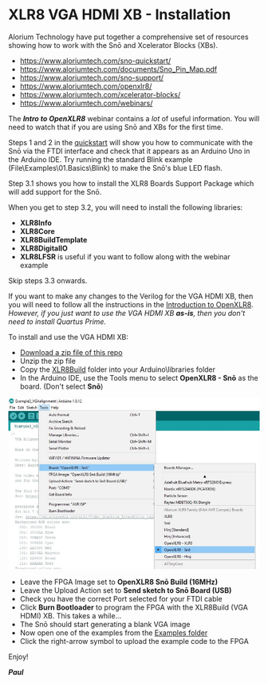 # XLR8 VGA HDMI XB - Installation

Alorium Technology have put together a comprehensive set of resources showing how to work with the Snō and Xcelerator Blocks (XBs).

- https://www.aloriumtech.com/sno-quickstart/
- https://www.aloriumtech.com/documents/Sno_Pin_Map.pdf
- https://www.aloriumtech.com/sno-support/
- https://www.aloriumtech.com/openxlr8/
- https://www.aloriumtech.com/xcelerator-blocks/
- https://www.aloriumtech.com/webinars/

The _**Intro to OpenXLR8**_ webinar contains a _lot_ of useful information. You will need to watch that if you are using Snō and XBs for the first time.

Steps 1 and 2 in the [quickstart](https://www.aloriumtech.com/sno-quickstart/) will show you how to communicate with the Snō via the FTDI interface and
check that it appears as an Arduino Uno in the Arduino IDE. Try running the standard Blink example (File\Examples\01.Basics\Blink) to make the Snō's blue LED flash.

Step 3.1 shows you how to install the XLR8 Boards Support Package which will add support for the Snō.

When you get to step 3.2, you will need to install the following libraries:
- **XLR8Info**
- **XLR8Core**
- **XLR8BuildTemplate**
- **XLR8DigitalIO**
- **XLR8LFSR** is useful if you want to follow along with the webinar example

Skip steps 3.3 onwards.

If you want to make any changes to the Verilog for the VGA HDMI XB, then you will need to follow all the instructions in the [Introduction to OpenXLR8](https://www.aloriumtech.com/openxlr8/).
_However, if you just want to use the VGA HDMI XB **as-is**, then you don't need to install Quartus Prime._

To install and use the VGA HDMI XB:
- [Download a zip file of this repo](https://github.com/PaulZC/XLR8_VGA_HDMI_XB/archive/master.zip)
- Unzip the zip file
- Copy the [XLR8Build](./XLR8Build) folder into your Arduino\libraries folder
- In the Arduino IDE, use the Tools menu to select **OpenXLR8 - Snō** as the board. (Don't select **Snō**)

![board](img/board.jpg)

- Leave the FPGA Image set to **OpenXLR8 Snō Build (16MHz)**
- Leave the Upload Action set to **Send sketch to Snō Board (USB)**
- Check you have the correct Port selected for your FTDI cable
- Click **Burn Bootloader** to program the FPGA with the XLR8Build (VGA HDMI) XB. This takes a while...
- The Snō should start generating a blank VGA image
- Now open one of the examples from the [Examples folder](./XLR8Build/Examples)
- Click the right-arrow symbol to upload the example code to the FPGA


Enjoy!

_**Paul**_
